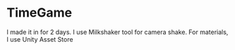 # TimeGame
I made it in for 2 days.
I use Milkshaker tool for camera shake.
For materials, I use Unity Asset Store
